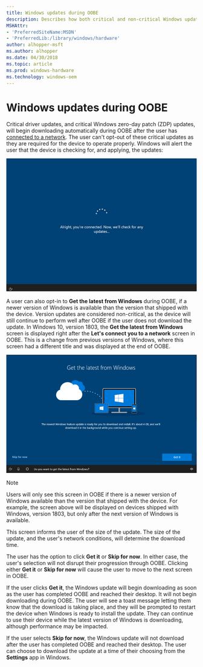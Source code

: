 ```yaml
---
title: Windows updates during OOBE
description: Describes how both critical and non-critical Windows updates can download during a user's Out of Box Experience
MSHAttr:
- 'PreferredSiteName:MSDN'
- 'PreferredLib:/library/windows/hardware'
author: alhopper-msft
ms.author: alhopper
ms.date: 04/30/2018
ms.topic: article
ms.prod: windows-hardware
ms.technology: windows-oem
---
```

# Windows updates during OOBE

Critical driver updates, and critical Windows zero-day patch (ZDP) updates, will begin downloading automatically during OOBE after the user has [connected to a network](oobe-screen-details.md#connect-users-to-the-network). The user can't opt-out of these critical updates as they are required for the device to operate properly. Windows will alert the user that the device is checking for, and applying, the updates:

![Windows checking for critical ZDP updates during oobe](images/zdp-oobe.png)

A user can also opt-in to **Get the latest from Windows** during OOBE, if a newer version of Windows is available than the version that shipped with the device. Version updates are considered non-critical, as the device will still continue to perform well after OOBE if the user does not download the update. In Windows 10, version 1803, the **Get the latest from Windows** screen is displayed right after the **Let's connect you to a network** screen in OOBE. This is a change from previous versions of Windows, where this screen had a different title and was displayed at the end of OOBE.

![Get the latest from Windows screen in OOBE](images/get-the-latest-from-windows-oobe.png)

> [!Note]
> Users will only see this screen in OOBE if there is a newer version of Windows available than the version that shipped with the device. For example, the screen above will be displayed on devices shipped with Windows, version 1803, but only after the next version of Windows is available.

This screen informs the user of the size of the update. The size of the update, and the user's network conditions, will determine the download time.

The user has the option to click **Get it** or **Skip for now**. In either case, the user's selection will not disrupt their progression through OOBE. Clicking either **Get it** or **Skip for now** will cause the user to move to the next screen in OOBE.

If the user clicks **Get it**, the Windows update will begin downloading as soon as the user has completed OOBE and reached their desktop. It will not begin downloading during OOBE. The user will see a toast message letting them know that the download is taking place, and they will be prompted to restart the device when Windows is ready to install the update. They can continue to use their device while the latest version of Windows is downloading, although performance may be impacted.

If the user selects **Skip for now**, the Windows update will not download after the user has completed OOBE and reached their desktop. The user can choose to download the update at a time of their choosing from the **Settings** app in Windows.
